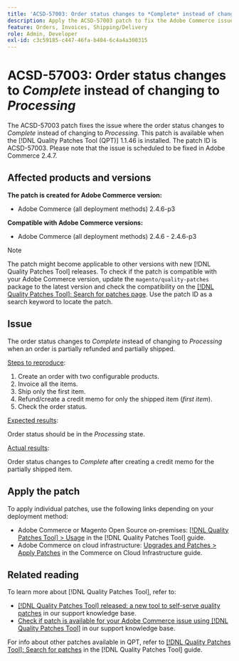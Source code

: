 ```yaml
---
title: 'ACSD-57003: Order status changes to *Complete* instead of changing to *Processing*'
description: Apply the ACSD-57003 patch to fix the Adobe Commerce issue where the order status changes to *Complete* instead of changing to *Processing*.
feature: Orders, Invoices, Shipping/Delivery
role: Admin, Developer
exl-id: c3c59185-c447-46fa-b404-6c4a4a300315
---
```

# ACSD-57003: Order status changes to *Complete* instead of changing to *Processing*

The ACSD-57003 patch fixes the issue where the order status changes to *Complete* instead of changing to *Processing*. This patch is available when the [!DNL Quality Patches Tool (QPT)] 1.1.46 is installed. The patch ID is ACSD-57003. Please note that the issue is scheduled to be fixed in Adobe Commerce 2.4.7.

## Affected products and versions

**The patch is created for Adobe Commerce version:**

* Adobe Commerce (all deployment methods) 2.4.6-p3

**Compatible with Adobe Commerce versions:**

* Adobe Commerce (all deployment methods) 2.4.6 - 2.4.6-p3

>[!NOTE]
>
>The patch might become applicable to other versions with new [!DNL Quality Patches Tool] releases. To check if the patch is compatible with your Adobe Commerce version, update the `magento/quality-patches` package to the latest version and check the compatibility on the [[!DNL Quality Patches Tool]: Search for patches page](https://experienceleague.adobe.com/tools/commerce-quality-patches/index.html). Use the patch ID as a search keyword to locate the patch.

## Issue

The order status changes to *Complete* instead of changing to *Processing* when an order is partially refunded and partially shipped.

<u>Steps to reproduce</u>:

1. Create an order with two configurable products.
1. Invoice all the items.
1. Ship only the first item.
1. Refund/create a credit memo for only the shipped item (*first item*).
1. Check the order status. 

<u>Expected results</u>:

Order status should be in the _Processing_ state.

<u>Actual results</u>:

Order status changes to *Complete* after creating a credit memo for the partially shipped item.

## Apply the patch

To apply individual patches, use the following links depending on your deployment method:

* Adobe Commerce or Magento Open Source on-premises: [[!DNL Quality Patches Tool] > Usage](https://experienceleague.adobe.com/docs/commerce-operations/tools/quality-patches-tool/usage.html) in the [!DNL Quality Patches Tool] guide.
* Adobe Commerce on cloud infrastructure: [Upgrades and Patches > Apply Patches](https://experienceleague.adobe.com/docs/commerce-cloud-service/user-guide/develop/upgrade/apply-patches.html) in the Commerce on Cloud Infrastructure guide.

## Related reading

To learn more about [!DNL Quality Patches Tool], refer to:

* [[!DNL Quality Patches Tool] released: a new tool to self-serve quality patches](https://experienceleague.adobe.com/en/docs/commerce-knowledge-base/kb/announcements/commerce-announcements/magento-quality-patches-released-new-tool-to-self-serve-quality-patches) in our support knowledge base.
* [Check if patch is available for your Adobe Commerce issue using [!DNL Quality Patches Tool]](/help/support-tools/patches-available-in-qpt-tool/check-patch-for-magento-issue-with-magento-quality-patches.md) in our support knowledge base.

For info about other patches available in QPT, refer to [[!DNL Quality Patches Tool]: Search for patches](https://experienceleague.adobe.com/tools/commerce-quality-patches/index.html) in the [!DNL Quality Patches Tool] guide.

